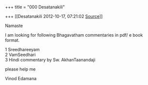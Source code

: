 +++
title = "000 Desatanakili"

+++
[[Desatanakili	2012-10-17, 07:21:02 [Source](https://groups.google.com/g/bvparishat/c/8kZubv9QLm4)]]



Namaste  
  
I am looking for following Bhagavatham commentaries in pdf/ e book  
format.  
  
1 Sreedhareeyam  
2 VamSeedhari  
3 Hindi commentary by Sw. AkhanTaanandaji  
  
please help me  
  
Vinod Edamana  

